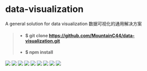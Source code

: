 # data-visualization
A general solution for data visualization 数据可视化的通用解决方案

> - #### $ git clone https://github.com/MountainC44/data-visualization.git
> - #### $ npm install

<img src="https://ws3.sinaimg.cn/large/006tNbRwly1fvfb5or1apj31kw0zkwwn.jpg" />

<img src="https://ws2.sinaimg.cn/large/006tNbRwly1fvfb6pklxjj31kw0zk4ly.jpg" />

<img src="https://ws3.sinaimg.cn/large/006tNbRwly1fvfb75yvt9j31kw0zkx6g.jpg" />

<img src="https://ws2.sinaimg.cn/large/006tNbRwly1fvfb7okovjj31kw0zke6b.jpg" />

<img src="https://ws4.sinaimg.cn/large/006tNbRwly1fvfb89b9toj31kw0zk4ht.jpg" />

<img src="https://ws2.sinaimg.cn/large/006tNbRwly1fvfb8oewfqj31kw0zkwrm.jpg" />

<img src="https://ws2.sinaimg.cn/large/006tNbRwly1fvfb97k22dj31kw0zk19m.jpg" />

<img src="https://ws3.sinaimg.cn/large/006tNbRwly1fvfb5or1apj31kw0zkwwn.jpg" />

<img src="https://ws3.sinaimg.cn/large/006tNbRwly1fvfb5or1apj31kw0zkwwn.jpg" />

